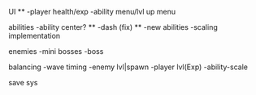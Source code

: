 UI **
 -player health/exp
 -ability menu/lvl up menu

abilities
 -ability center? **
 -dash (fix) **
 -new abilities
 -scaling implementation

enemies
 -mini bosses
 -boss

balancing
 -wave timing
    -enemy lvl|spawn
 -player lvl(Exp)
    -ability-scale

save sys